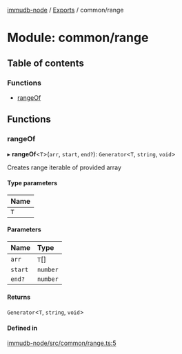 [immudb-node](../README.md) / [Exports](../modules.md) / common/range

# Module: common/range

## Table of contents

### Functions

- [rangeOf](common_range.md#rangeof)

## Functions

### rangeOf

▸ **rangeOf**<`T`\>(`arr`, `start`, `end?`): `Generator`<`T`, `string`, `void`\>

Creates range iterable of provided array

#### Type parameters

| Name |
| :------ |
| `T` |

#### Parameters

| Name | Type |
| :------ | :------ |
| `arr` | `T`[] |
| `start` | `number` |
| `end?` | `number` |

#### Returns

`Generator`<`T`, `string`, `void`\>

#### Defined in

[immudb-node/src/common/range.ts:5](https://github.com/user3232/node-immu-db/blob/30c0d74/immudb-node/src/common/range.ts#L5)
